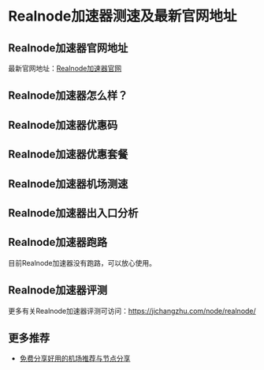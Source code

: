 # Realnode加速器测速及最新官网地址

## Realnode加速器官网地址
最新官网地址：[Realnode加速器官网](https://jch.affxc.com/realnode/)

## Realnode加速器怎么样？


## Realnode加速器优惠码


## Realnode加速器优惠套餐


## Realnode加速器机场测速


## Realnode加速器出入口分析


## Realnode加速器跑路
目前Realnode加速器没有跑路，可以放心使用。

## Realnode加速器评测
更多有关Realnode加速器评测可访问：https://jichangzhu.com/node/realnode/

## 更多推荐
 - [免费分享好用的机场推荐与节点分享](https://github.com/jichanghub/jichangtuijian)
